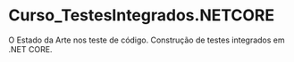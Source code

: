 # Curso_TestesIntegrados.NETCORE
O Estado da Arte nos teste de código. Construção de testes integrados em .NET CORE. 
